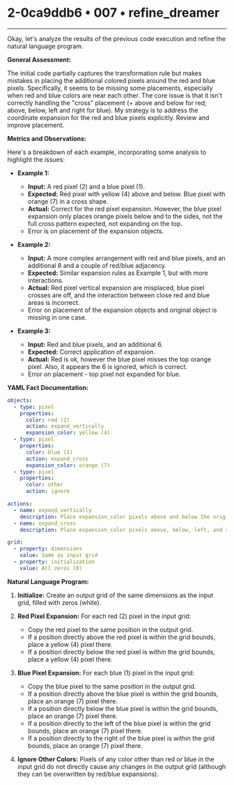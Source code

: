 # 2-0ca9ddb6 • 007 • refine_dreamer

---
Okay, let's analyze the results of the previous code execution and refine the natural language program.

**General Assessment:**

The initial code partially captures the transformation rule but makes mistakes in placing the additional colored pixels around the red and blue pixels. Specifically, it seems to be missing some placements, especially when red and blue colors are near each other. The core issue is that it isn't correctly handling the "cross" placement (+ above and below for red; above, below, left and right for blue). My strategy is to address the coordinate expansion for the red and blue pixels explicitly. Review and improve placement.

**Metrics and Observations:**

Here's a breakdown of each example, incorporating some analysis to highlight the issues:

*   **Example 1:**
    *   **Input:** A red pixel (2) and a blue pixel (1).
    *   **Expected:** Red pixel with yellow (4) above and below. Blue pixel with orange (7) in a cross shape.
    *   **Actual:** Correct for the red pixel expansion. However, the blue pixel expansion only places orange pixels below and to the sides, not the full cross pattern expected, not expanding on the top.
    *   Error is on placement of the expansion objects.

*   **Example 2:**
    *   **Input:** A more complex arrangement with red and blue pixels, and an additional 8 and a couple of red/blue adjacency.
    *   **Expected:** Similar expansion rules as Example 1, but with more interactions.
    *   **Actual:** Red pixel vertical expansion are misplaced, blue pixel crosses are off, and the interaction between close red and blue areas is incorrect.
    *   Error on placement of the expansion objects and original object is missing in one case.

*   **Example 3:**
    *   **Input:** Red and blue pixels, and an additional 6.
    *   **Expected:** Correct application of expansion.
    *   **Actual:** Red is ok, however the blue pixel misses the top orange pixel. Also, it appears the 6 is ignored, which is correct.
    *   Error on placement - top pixel not expanded for blue.

**YAML Fact Documentation:**

```yaml
objects:
  - type: pixel
    properties:
      color: red (2)
      action: expand_vertically
      expansion_color: yellow (4)
  - type: pixel
    properties:
      color: blue (1)
      action: expand_cross
      expansion_color: orange (7)
  - type: pixel
    properties:
      color: other
      action: ignore

actions:
  - name: expand_vertically
    description: Place expansion_color pixels above and below the original pixel, if within grid bounds.
  - name: expand_cross
    description: Place expansion_color pixels above, below, left, and right of the original pixel, if within grid bounds.

grid:
  - property: dimensions
    value: Same as input grid
  - property: initialization
    value: All zeros (0)
```

**Natural Language Program:**

1.  **Initialize:** Create an output grid of the same dimensions as the input grid, filled with zeros (white).

2.  **Red Pixel Expansion:** For each red (2) pixel in the input grid:
    *   Copy the red pixel to the same position in the output grid.
    *   If a position directly above the red pixel is within the grid bounds, place a yellow (4) pixel there.
    *   If a position directly below the red pixel is within the grid bounds, place a yellow (4) pixel there.

3.  **Blue Pixel Expansion:** For each blue (1) pixel in the input grid:
    *   Copy the blue pixel to the same position in the output grid.
    *   If a position directly above the blue pixel is within the grid bounds, place an orange (7) pixel there.
    *   If a position directly below the blue pixel is within the grid bounds, place an orange (7) pixel there.
    *   If a position directly to the left of the blue pixel is within the grid bounds, place an orange (7) pixel there.
    *   If a position directly to the right of the blue pixel is within the grid bounds, place an orange (7) pixel there.

4. **Ignore Other Colors:** Pixels of any color other than red or blue in the input grid do not directly cause any changes in the output grid (although they can be overwritten by red/blue expansions).

